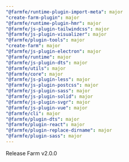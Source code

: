 ```yaml
---
"@farmfe/runtime-plugin-import-meta": major
"create-farm-plugin": major
"@farmfe/runtime-plugin-hmr": major
"@farmfe/js-plugin-tailwindcss": major
"@farmfe/js-plugin-visualizer": major
"@farmfe/plugin-tools": major
"create-farm": major
"@farmfe/js-plugin-electron": major
"@farmfe/runtime": major
"@farmfe/js-plugin-dts": major
"@farmfe/utils": major
"@farmfe/core": major
"@farmfe/js-plugin-less": major
"@farmfe/js-plugin-postcss": major
"@farmfe/js-plugin-sass": major
"@farmfe/js-plugin-solid": major
"@farmfe/js-plugin-svgr": major
"@farmfe/js-plugin-vue": major
"@farmfe/cli": major
"@farmfe/plugin-dts": major
"@farmfe/plugin-react": major
"@farmfe/plugin-replace-dirname": major
"@farmfe/plugin-sass": major
---
```


Release Farm v2.0.0
